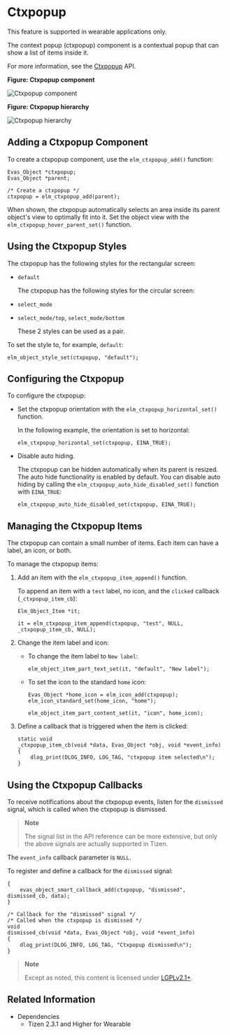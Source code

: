 # Ctxpopup

This feature is supported in wearable applications only.

The context popup (ctxpopup) component is a contextual popup that can show a list of items inside it.

For more information, see the [Ctxpopup](../../../../api/wearable/latest/group__Elm__Ctxpopup.html) API.

**Figure: Ctxpopup component**

![Ctxpopup component](./media/ctxpopup_wn.png)

**Figure: Ctxpopup hierarchy**

![Ctxpopup hierarchy](./media/ctxpopup_tree.png)

## Adding a Ctxpopup Component

To create a ctxpopup component, use the `elm_ctxpopup_add()` function:

```
Evas_Object *ctxpopup;
Evas_Object *parent;

/* Create a ctxpopup */
ctxpopup = elm_ctxpopup_add(parent);
```

When shown, the ctxpopup automatically selects an area inside its parent object's view to optimally fit into it. Set the object view with the `elm_ctxpopup_hover_parent_set()` function.

## Using the Ctxpopup Styles

The ctxpopup has the following styles for the rectangular screen:

- `default`

  The ctxpopup has the following styles for the circular screen:

- `select_mode`

- `select_mode/top`, `select_mode/bottom`

  These 2 styles can be used as a pair.

To set the style to, for example, `default`:

```
elm_object_style_set(ctxpopup, "default");
```

## Configuring the Ctxpopup

To configure the ctxpopup:

- Set the ctxpopup orientation with the `elm_ctxpopup_horizontal_set()` function.

  In the following example, the orientation is set to horizontal:

  ```
  elm_ctxpopup_horizontal_set(ctxpopup, EINA_TRUE);
  ```

- Disable auto hiding.

  The ctxpopup can be hidden automatically when its parent is resized. The auto hide functionality is enabled by default. You can disable auto hiding by calling the `elm_ctxpopup_auto_hide_disabled_set()` function with `EINA_TRUE`:

  ```
  elm_ctxpopup_auto_hide_disabled_set(ctxpopup, EINA_TRUE);
  ```

## Managing the Ctxpopup Items

The ctxpopup can contain a small number of items. Each item can have a label, an icon, or both.

To manage the ctxpopup items:

1. Add an item with the `elm_ctxpopup_item_append()` function.

   To append an item with a `test` label, no icon, and the `clicked` callback (`_ctxpopup_item_cb`):

   ```
   Elm_Object_Item *it;

   it = elm_ctxpopup_item_append(ctxpopup, "test", NULL, _ctxpopup_item_cb, NULL);
   ```

2. Change the item label and icon:

   - To change the item label to `New label`:
     ```
     elm_object_item_part_text_set(it, "default", "New label");
     ```

   - To set the icon to the standard `home` icon:

     ```
     Evas_Object *home_icon = elm_icon_add(ctxpopup);
     elm_icon_standard_set(home_icon, "home");

     elm_object_item_part_content_set(it, "icon", home_icon);
     ```

3. Define a callback that is triggered when the item is clicked:

   ```
   static void
   _ctxpopup_item_cb(void *data, Evas_Object *obj, void *event_info)
   {
       dlog_print(DLOG_INFO, LOG_TAG, "ctxpopup item selected\n");
   }
   ```

## Using the Ctxpopup Callbacks

To receive notifications about the ctxpopup events, listen for the `dismissed` signal, which is called when the ctxpopup is dismissed.

> **Note**
>
> The signal list in the API reference can be more extensive, but only the above signals are actually supported in Tizen.

The `event_info` callback parameter is `NULL`.

To register and define a callback for the `dismissed` signal:

```
{
    evas_object_smart_callback_add(ctxpopup, "dismissed", dismissed_cb, data);
}

/* Callback for the "dismissed" signal */
/* Called when the ctxpopup is dismissed */
void
dismissed_cb(void *data, Evas_Object *obj, void *event_info)
{
    dlog_print(DLOG_INFO, LOG_TAG, "Ctxpopup dismissed\n");
}
```

> **Note**
>
> Except as noted, this content is licensed under [LGPLv2.1+](http://opensource.org/licenses/LGPL-2.1).

## Related Information
- Dependencies
  - Tizen 2.3.1 and Higher for Wearable
